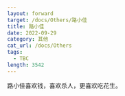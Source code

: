 ```yaml
---
layout: forward
target: /docs/Others/路小佳
title: 路小佳
date: 2022-09-29
category: 其他
cat_url: /docs/Others
tags: 
  - TBC
length: 3542
---
```


路小佳喜欢钱，喜欢杀人，更喜欢吃花生。
